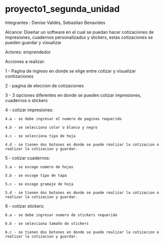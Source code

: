 # proyecto1_segunda_unidad

Integrantes : Denise Valdés, 
              Sebastian Benavides 
              
Alcance:
Diseñar un software en el cual se puedan hacer cotizaciones de impresiones, cuadernos personalizados y stickers, estas cotizaciones se pueden guardar y visualizar 

Actores:
emprendedor


Acciones a realizar:

1 - Pagina de ingreso en donde se elige entre cotizar y visualizar contizaciones 

2 - pagina de eleccion de cotizaciones 

3 - 3 opciones diferentes en donde se pueden cotizar impresiones, cuadernos o stickers 

4 - cotizar impresiones: 

    4.a - se debe ingresar el numero de paginas requerido

    4.b - se selecciona color o blanco y negro 

    4.c - se selecciona tipo de hoja

    4.d - se tienen dos botones en donde se puede realizar la cotizacion o realizar la cotizacion y guardar.

5 - cotizar cuadernos: 

    5.a - se escoge numero de hojas

    5.b - se escoge tipo de tapa

    5.c - se escoge gramaje de hoja 

    5.d - se tienen dos botones en donde se puede realizar la cotizacion o realizar la cotizacion y guardar.

6 - cotizar stickers: 

    6.a - se debe ingresar numero de stickers requerido

    6.b - se selecciona tamaño de stickers 

    6.c - se tienen dos botones en donde se puede realizar la cotizacion o realizar la cotizacion y guardar.
